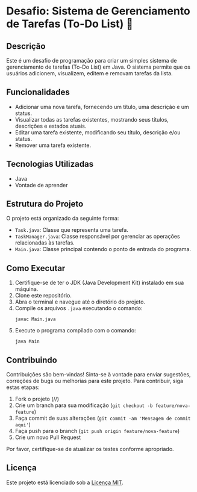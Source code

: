 # Desafio: Sistema de Gerenciamento de Tarefas (To-Do List) 📝

## Descrição
Este é um desafio de programação para criar um simples sistema de gerenciamento de tarefas (To-Do List) em Java. O sistema permite que os usuários adicionem, visualizem, editem e removam tarefas da lista.

## Funcionalidades
- Adicionar uma nova tarefa, fornecendo um título, uma descrição e um status.
- Visualizar todas as tarefas existentes, mostrando seus títulos, descrições e estados atuais.
- Editar uma tarefa existente, modificando seu título, descrição e/ou status.
- Remover uma tarefa existente.


## Tecnologias Utilizadas
- Java
- Vontade de aprender

## Estrutura do Projeto
O projeto está organizado da seguinte forma:
- `Task.java`: Classe que representa uma tarefa.
- `TaskManager.java`: Classe responsável por gerenciar as operações relacionadas às tarefas.
- `Main.java`: Classe principal contendo o ponto de entrada do programa.

## Como Executar
1. Certifique-se de ter o JDK (Java Development Kit) instalado em sua máquina.
2. Clone este repositório.
3. Abra o terminal e navegue até o diretório do projeto.
4. Compile os arquivos `.java` executando o comando:
    ```
    javac Main.java
    ```
5. Execute o programa compilado com o comando:
    ```
    java Main
    ```

## Contribuindo
Contribuições são bem-vindas! Sinta-se à vontade para enviar sugestões, correções de bugs ou melhorias para este projeto. Para contribuir, siga estas etapas:

1. Fork o projeto (//)
2. Crie um branch para sua modificação (`git checkout -b feature/nova-feature`)
3. Faça commit de suas alterações (`git commit -am 'Mensagem de commit aqui'`)
4. Faça push para o branch (`git push origin feature/nova-feature`)
5. Crie um novo Pull Request

Por favor, certifique-se de atualizar os testes conforme apropriado.

## Licença
Este projeto está licenciado sob a [Licença MIT](LICENSE).

